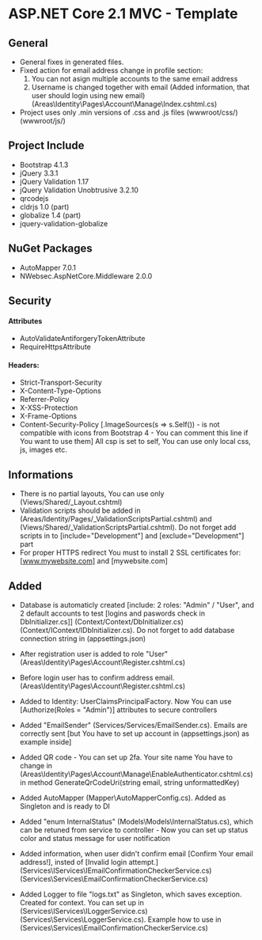 # ASP.NET Core 2.1 MVC - Template

## General 
- General fixes in generated files.
- Fixed action for email address change in profile section:
  1. You can not asign multiple accounts to the same email address
  2. Username is changed together with email (Added information, that user should login using new email)
  (Areas\Identity\Pages\Account\Manage\Index.cshtml.cs)
- Project uses only .min versions of .css and .js files 
  (wwwroot/css/) (wwwroot/js/)
  
## Project Include
- Bootstrap 4.1.3
- jQuery 3.3.1
- jQuery Validation 1.17
- jQuery Validation Unobtrusive 3.2.10
- qrcodejs
- cldrjs 1.0 (part)
- globalize 1.4 (part)
- jquery-validation-globalize

## NuGet Packages
- AutoMapper 7.0.1
- NWebsec.AspNetCore.Middleware 2.0.0

## Security
#### Attributes
- AutoValidateAntiforgeryTokenAttribute
- RequireHttpsAttribute

#### Headers:
- Strict-Transport-Security
- X-Content-Type-Options
- Referrer-Policy
- X-XSS-Protection
- X-Frame-Options	
- Content-Security-Policy [.ImageSources(s => s.Self()) - is not compatible with icons from Bootstrap 4 - You can comment this line if You want to use them]
	All csp is set to self, You can use only local css, js, images etc.

## Informations
- There is no partial layouts, You can use only (Views/Shared/_Layout.cshtml)
- Validation scripts should be added in (Areas/Identity/Pages/_ValidationScriptsPartial.cshtml) and (Views/Shared/_ValidationScriptsPartial.cshtml). Do not forget add scripts in to [include="Development"] and [exclude="Development"] part
- For proper HTTPS redirect You must to install 2 SSL certificates for: [www.mywebsite.com] and [mywebsite.com]

## Added
- Database is automaticly created [include: 2 roles: "Admin" / "User", and 2 default accounts to test [logins and paswords check in DbInitializer.cs]]
	(Context/Context/DbInitializer.cs) (Context/IContext/IDbInitializer.cs). Do not forget to add database connection string in (appsettings.json)
	
- After registration user is added to role "User"
  (Areas\Identity\Pages\Account\Register.cshtml.cs)
  
- Before login user has to confirm address email.
	(Areas\Identity\Pages\Account\Register.cshtml.cs)
	
- Added to Identity: UserClaimsPrincipalFactory. Now You can use [Authorize(Roles = "Admin")] attributes to secure controllers
	
- Added "EmailSender" (Services/Services/EmailSender.cs). Emails are correctly sent [but You have to set up account in (appsettings.json) as example inside]
	
- Added QR code - You can set up 2fa. Your site name You have to change in (Areas\Identity\Pages\Account\Manage\EnableAuthenticator.cshtml.cs) in method GenerateQrCodeUri(string email, string unformattedKey)
	
- Added AutoMapper (Mapper\AutoMapperConfig.cs). Added as Singleton and is ready to DI
	
- Added "enum InternalStatus" (Models\Models\InternalStatus.cs), which can be retuned from service to controller - Now you can set up status color and status message for user notification 

- Added information, when user didn't confirm email [Confirm Your email address!], insted of [Invalid login attempt.] (Services\IServices\IEmailConfirmationCheckerService.cs) (Services\Services\EmailConfirmationCheckerService.cs)

- Added Logger to file "logs.txt" as Singleton, which saves exception. Created for context. You can set up in (Services\IServices\ILoggerService.cs) (Services\Services\LoggerService.cs). Example how to use in (Services\Services\EmailConfirmationCheckerService.cs)
